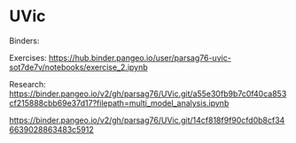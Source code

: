 # UVic

Binders:

Exercises:
https://hub.binder.pangeo.io/user/parsag76-uvic-sot7de7v/notebooks/exercise_2.ipynb

Research:
https://binder.pangeo.io/v2/gh/parsag76/UVic.git/a55e30fb9b7c0f40ca853cf215888cbb69e37d17?filepath=multi_model_analysis.ipynb


https://binder.pangeo.io/v2/gh/parsag76/UVic.git/14cf818f9f90cfd0b8cf346639028863483c5912





